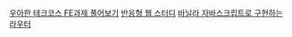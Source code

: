 [우아한 테크코스 FE과제 풀어보기](https://github.com/Motiveko/studies/tree/master/Simple%20Studies/%EC%9A%B0%ED%85%8C%EC%BD%94%20%ED%94%84%EB%A1%A0%ED%8A%B8%EA%B3%BC%EC%A0%9C)
[반응형 웹 스터디](https://github.com/Motiveko/studies/tree/master/Simple%20Studies/Responsive%20Web)
[바닐라 자바스크립트로 구현하는 라우터](https://github.com/Motiveko/studies/tree/master/Simple%20Studies/Vanilla%20Router)